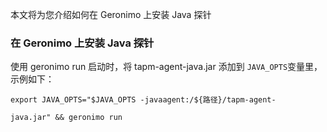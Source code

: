 本文将为您介绍如何在 Geronimo 上安装 Java 探针

### 在 Geronimo 上安装 Java 探针

使用 geronimo run 启动时，将 tapm-agent-java.jar 添加到 `JAVA_OPTS`变量里，示例如下：

```shell
export JAVA_OPTS="$JAVA_OPTS -javaagent:/${路径}/tapm-agent-

java.jar" && geronimo run
```

